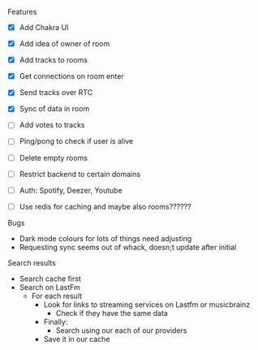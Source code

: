 Features
- [x] Add Chakra UI
- [x] Add idea of owner of room
- [x] Add tracks to rooms
- [x] Get connections on room enter
- [x] Send tracks over RTC
- [x] Sync of data in room
- [ ] Add votes to tracks
- [ ] Ping/pong to check if user is alive
- [ ] Delete empty rooms

- [ ] Restrict backend to certain domains
- [ ] Auth: Spotify, Deezer, Youtube
- [ ] Use redis for caching and maybe also rooms??????

Bugs
- Dark mode colours for lots of things need adjusting
- Requesting sync seems out of whack, doesn;t update after initial


Search results

- Search cache first
- Search on LastFm
	- For each result
		- Look for links to streaming services on Lastfm or musicbrainz
			- Check if they have the same data
		- Finally:
			- Search using our each of our providers
		- Save it in our cache
